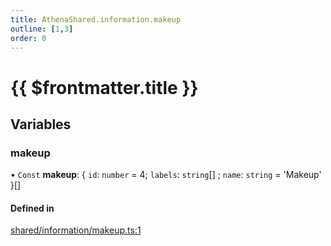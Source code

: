 ```yaml
---
title: AthenaShared.information.makeup
outline: [1,3]
order: 0
---
```


# {{ $frontmatter.title }}


## Variables

### makeup

• `Const` **makeup**: { `id`: `number` = 4; `labels`: `string`[] ; `name`: `string` = 'Makeup' }[]

#### Defined in

[shared/information/makeup.ts:1](https://github.com/Stuyk/altv-athena/blob/217ba5f/src/core/shared/information/makeup.ts#L1)

